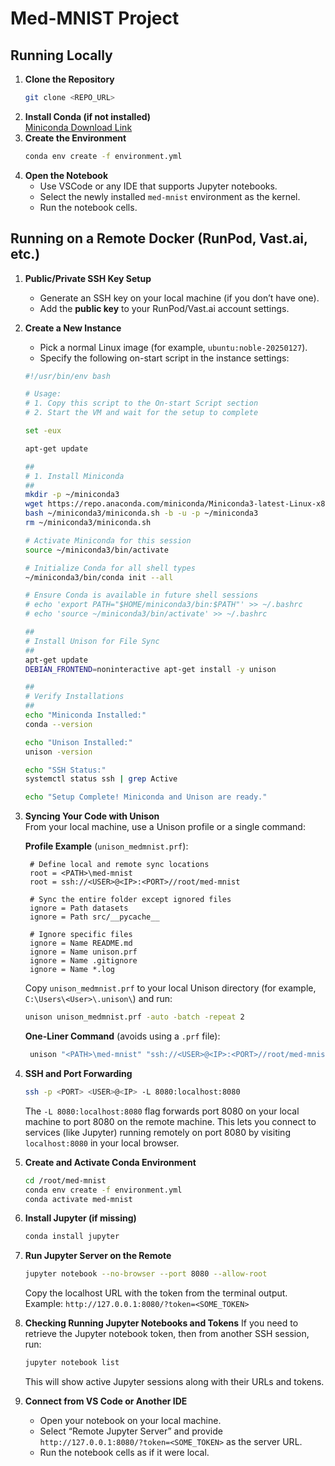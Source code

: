 # Med-MNIST Project

## Running Locally

1. **Clone the Repository**  
   ```bash
   git clone <REPO_URL>
   ```
2. **Install Conda (if not installed)**  
   [Miniconda Download Link](https://docs.conda.io/en/latest/miniconda.html)
3. **Create the Environment**  
   ```bash
   conda env create -f environment.yml
   ```
4. **Open the Notebook**  
   - Use VSCode or any IDE that supports Jupyter notebooks.
   - Select the newly installed `med-mnist` environment as the kernel.
   - Run the notebook cells.

## Running on a Remote Docker (RunPod, Vast.ai, etc.)

1. **Public/Private SSH Key Setup**  
   - Generate an SSH key on your local machine (if you don’t have one).
   - Add the **public key** to your RunPod/Vast.ai account settings.

2. **Create a New Instance**  
   - Pick a normal Linux image (for example, `ubuntu:noble-20250127`).
   - Specify the following on-start script in the instance settings:

   ```bash
   #!/usr/bin/env bash

   # Usage:
   # 1. Copy this script to the On-start Script section
   # 2. Start the VM and wait for the setup to complete

   set -eux

   apt-get update

   ##
   # 1. Install Miniconda
   ##
   mkdir -p ~/miniconda3
   wget https://repo.anaconda.com/miniconda/Miniconda3-latest-Linux-x86_64.sh -O ~/miniconda3/miniconda.sh
   bash ~/miniconda3/miniconda.sh -b -u -p ~/miniconda3
   rm ~/miniconda3/miniconda.sh

   # Activate Miniconda for this session
   source ~/miniconda3/bin/activate

   # Initialize Conda for all shell types
   ~/miniconda3/bin/conda init --all

   # Ensure Conda is available in future shell sessions
   # echo 'export PATH="$HOME/miniconda3/bin:$PATH"' >> ~/.bashrc
   # echo 'source ~/miniconda3/bin/activate' >> ~/.bashrc

   ##
   # Install Unison for File Sync
   ##
   apt-get update
   DEBIAN_FRONTEND=noninteractive apt-get install -y unison

   ##
   # Verify Installations
   ##
   echo "Miniconda Installed:"
   conda --version

   echo "Unison Installed:"
   unison -version

   echo "SSH Status:"
   systemctl status ssh | grep Active

   echo "Setup Complete! Miniconda and Unison are ready."
   ```

3. **Syncing Your Code with Unison**  
   From your local machine, use a Unison profile or a single command:

   **Profile Example** (`unison_medmnist.prf`):
   ```
    # Define local and remote sync locations
    root = <PATH>\med-mnist
    root = ssh://<USER>@<IP>:<PORT>//root/med-mnist

    # Sync the entire folder except ignored files
    ignore = Path datasets
    ignore = Path src/__pycache__

    # Ignore specific files
    ignore = Name README.md
    ignore = Name unison.prf
    ignore = Name .gitignore
    ignore = Name *.log
   ```

   Copy `unison_medmnist.prf` to your local Unison directory (for example, `C:\Users\<User>\.unison\`) and run:
   ```bash
   unison unison_medmnist.prf -auto -batch -repeat 2
   ```

   **One-Liner Command** (avoids using a `.prf` file):
   ```powershell
    unison "<PATH>\med-mnist" "ssh://<USER>@<IP>:<PORT>//root/med-mnist" -auto -batch -repeat 2 -ignore "Path datasets" -ignore "Path src/__pycache__" -ignore "Name README.md" -ignore "Name unison.prf" -ignore "Name .gitignore" -ignore "Name *.log"

   ```

4. **SSH and Port Forwarding**
   ```bash
   ssh -p <PORT> <USER>@<IP> -L 8080:localhost:8080
   ```
   The `-L 8080:localhost:8080` flag forwards port 8080 on your local machine to port 8080 on the remote machine. This lets you connect to services (like Jupyter) running remotely on port 8080 by visiting `localhost:8080` in your local browser.

5. **Create and Activate Conda Environment**
   ```bash
   cd /root/med-mnist
   conda env create -f environment.yml
   conda activate med-mnist
   ```

6. **Install Jupyter (if missing)**
   ```bash
   conda install jupyter
   ```

7. **Run Jupyter Server on the Remote**
   ```bash
   jupyter notebook --no-browser --port 8080 --allow-root
   ```
   Copy the localhost URL with the token from the terminal output.  
   Example: `http://127.0.0.1:8080/?token=<SOME_TOKEN>`

8. **Checking Running Jupyter Notebooks and Tokens**
   If you need to retrieve the Jupyter notebook token, then from another SSH session, run:
   ```bash
   jupyter notebook list
   ```
   This will show active Jupyter sessions along with their URLs and tokens.

9. **Connect from VS Code or Another IDE**
   - Open your notebook on your local machine.
   - Select “Remote Jupyter Server” and provide `http://127.0.0.1:8080/?token=<SOME_TOKEN>` as the server URL.
   - Run the notebook cells as if it were local.